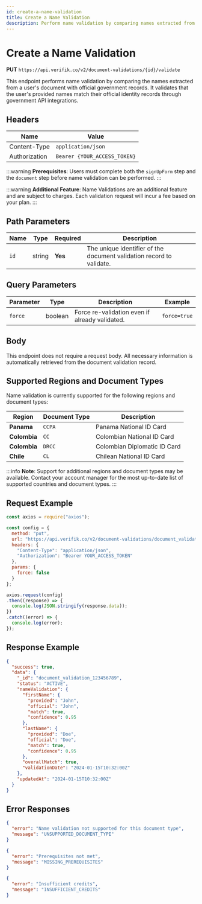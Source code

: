 ```yaml
---
id: create-a-name-validation
title: Create a Name Validation
description: Perform name validation by comparing names extracted from documents with official government records
---
```


# Create a Name Validation

**PUT** `https://api.verifik.co/v2/document-validations/{id}/validate`

This endpoint performs name validation by comparing the names extracted from a user's document with official government records. It validates that the user's provided names match their official identity records through government API integrations.

## Headers

| Name          | Value                        |
| ------------- | ---------------------------- |
| Content-Type  | `application/json`           |
| Authorization | `Bearer {YOUR_ACCESS_TOKEN}` |

:::warning
**Prerequisites**: Users must complete both the `signUpForm` step and the `document` step before name validation can be performed.
:::

:::warning
**Additional Feature**: Name Validations are an additional feature and are subject to charges. Each validation request will incur a fee based on your plan.
:::

## Path Parameters

| Name | Type   | Required | Description                                                          |
| ---- | ------ | -------- | -------------------------------------------------------------------- |
| `id` | string | **Yes**  | The unique identifier of the document validation record to validate. |

## Query Parameters

| Parameter | Type    | Description                                    | Example      |
| --------- | ------- | ---------------------------------------------- | ------------ |
| `force`   | boolean | Force re-validation even if already validated. | `force=true` |

## Body

This endpoint does not require a request body. All necessary information is automatically retrieved from the document validation record.

## Supported Regions and Document Types

Name validation is currently supported for the following regions and document types:

| Region       | Document Type | Description                  |
| ------------ | ------------- | ---------------------------- |
| **Panama**   | `CCPA`        | Panama National ID Card      |
| **Colombia** | `CC`          | Colombian National ID Card   |
| **Colombia** | `DRCC`        | Colombian Diplomatic ID Card |
| **Chile**    | `CL`          | Chilean National ID Card     |

:::info
**Note**: Support for additional regions and document types may be available. Contact your account manager for the most up-to-date list of supported countries and document types.
:::

## Request Example

```javascript
const axios = require("axios");

const config = {
  method: "put",
  url: "https://api.verifik.co/v2/document-validations/document_validation_123456789/validate",
  headers: {
    "Content-Type": "application/json",
    "Authorization": "Bearer YOUR_ACCESS_TOKEN"
  },
  params: {
    force: false
  }
};

axios.request(config)
.then((response) => {
  console.log(JSON.stringify(response.data));
})
.catch((error) => {
  console.log(error);
});
```

## Response Example

```json
{
  "success": true,
  "data": {
    "_id": "document_validation_123456789",
    "status": "ACTIVE",
    "nameValidation": {
      "firstName": {
        "provided": "John",
        "official": "John",
        "match": true,
        "confidence": 0.95
      },
      "lastName": {
        "provided": "Doe",
        "official": "Doe",
        "match": true,
        "confidence": 0.95
      },
      "overallMatch": true,
      "validationDate": "2024-01-15T10:32:00Z"
    },
    "updatedAt": "2024-01-15T10:32:00Z"
  }
}
```

## Error Responses

```json
{
  "error": "Name validation not supported for this document type",
  "message": "UNSUPPORTED_DOCUMENT_TYPE"
}
```

```json
{
  "error": "Prerequisites not met",
  "message": "MISSING_PREREQUISITES"
}
```

```json
{
  "error": "Insufficient credits",
  "message": "INSUFFICIENT_CREDITS"
}
```

